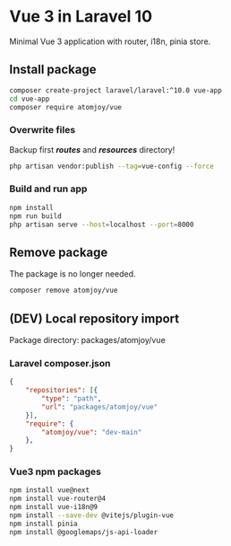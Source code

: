 # Vue 3 in Laravel 10

Minimal Vue 3 application with router, i18n, pinia store.

## Install package

```sh
composer create-project laravel/laravel:^10.0 vue-app
cd vue-app
composer require atomjoy/vue
```

### Overwrite files
Backup first ***routes*** and ***resources*** directory!

```sh
php artisan vendor:publish --tag=vue-config --force
```

### Build and run app

```sh
npm install
npm run build
php artisan serve --host=localhost --port=8000
```

## Remove package
The package is no longer needed.

```sh
composer remove atomjoy/vue
```

## (DEV) Local repository import

Package directory: packages/atomjoy/vue

### Laravel composer.json

```json
{
    "repositories": [{
        "type": "path",
        "url": "packages/atomjoy/vue"
    }],
    "require": {
        "atomjoy/vue": "dev-main"
    },
}
```

### Vue3 npm packages

```sh
npm install vue@next
npm install vue-router@4
npm install vue-i18n@9
npm install --save-dev @vitejs/plugin-vue
npm install pinia
npm install @googlemaps/js-api-loader
```
